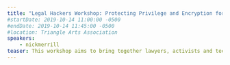 ```yaml
---
title: "Legal Hackers Workshop: Protecting Privilege and Encryption for Lawyers"
#startDate: 2019-10-14 11:00:00 -0500
#endDate: 2019-10-14 11:45:00 -0500
#location: Triangle Arts Association
speakers:
    - nickmerrill
teaser: This workshop aims to bring together lawyers, activists and technologists to discuss cryptography, protecting confidential data, and confronting government surveillance in light of the NSA&rsquo;s dragnet data collection program.
---
```


